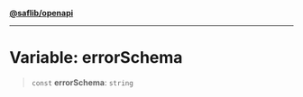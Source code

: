 [**@saflib/openapi**](../index.md)

***

# Variable: errorSchema

> `const` **errorSchema**: `string`
